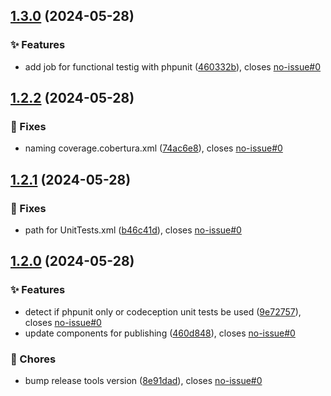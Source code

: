 ## [1.3.0](https://gitlab.moselwal.io/devops/ci-cd-components/test-tools/compare/1.2.2...1.3.0) (2024-05-28)


### :sparkles: Features

* add job for functional testig with phpunit ([460332b](https://gitlab.moselwal.io/devops/ci-cd-components/test-tools/commit/460332b62e03235983353bfc9c8998051c5917ce)), closes [no-issue#0](https://gitlab.moselwal.io/devops/no-issue/issues/0)

## [1.2.2](https://gitlab.moselwal.io/devops/ci-cd-components/test-tools/compare/1.2.1...1.2.2) (2024-05-28)


### :bug: Fixes

* naming coverage.cobertura.xml ([74ac6e8](https://gitlab.moselwal.io/devops/ci-cd-components/test-tools/commit/74ac6e807c8639c34f79146a7948a336b0c61d6b)), closes [no-issue#0](https://gitlab.moselwal.io/devops/no-issue/issues/0)

## [1.2.1](https://gitlab.moselwal.io/devops/ci-cd-components/test-tools/compare/1.2.0...1.2.1) (2024-05-28)


### :bug: Fixes

* path for UnitTests.xml ([b46c41d](https://gitlab.moselwal.io/devops/ci-cd-components/test-tools/commit/b46c41df407a16c3967da927604152b82a0b7080)), closes [no-issue#0](https://gitlab.moselwal.io/devops/no-issue/issues/0)

## [1.2.0](https://gitlab.moselwal.io/devops/ci-cd-components/test-tools/compare/1.1.8...1.2.0) (2024-05-28)


### :sparkles: Features

* detect if phpunit only or codeception unit tests be used ([9e72757](https://gitlab.moselwal.io/devops/ci-cd-components/test-tools/commit/9e7275781b89e0e1e0bb12a990caa1e23f7003a2)), closes [no-issue#0](https://gitlab.moselwal.io/devops/no-issue/issues/0)
* update components for publishing ([460d848](https://gitlab.moselwal.io/devops/ci-cd-components/test-tools/commit/460d8486e391bc007b619ab4e0a625953bc0dc1c)), closes [no-issue#0](https://gitlab.moselwal.io/devops/no-issue/issues/0)


### :repeat: Chores

* bump release tools version ([8e91dad](https://gitlab.moselwal.io/devops/ci-cd-components/test-tools/commit/8e91dad89fd797c09d06c9153bfd0781a5336790)), closes [no-issue#0](https://gitlab.moselwal.io/devops/no-issue/issues/0)
